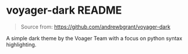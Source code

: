 # voyager-dark README

> Source from: https://github.com/andrewbgrant/voyager-dark

A simple dark theme by the Voager Team with a focus on python syntax highlighting.


